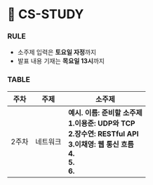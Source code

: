 # 📓 CS-STUDY

### RULE
- 소주제 입력은 **토요일 자정**까지
- 발표 내용 기재는 **목요일 13시**까지

### TABLE

| 주차  | 주제 | 소주제                                                         |
| ----- | ----------- | ---------------------------------------------------------------------------------------------------------------- |
| 2주차 | 네트워크  |**예시. 이름: 준비할 소주제** <br /> **1.이용준: UDP와 TCP**  <br /> **2.장수연: RESTful API** <br /> **3.이채영: 웹 통신 흐름**  <br /> **4.** <br /> **5.** <br /> **6.**  |
